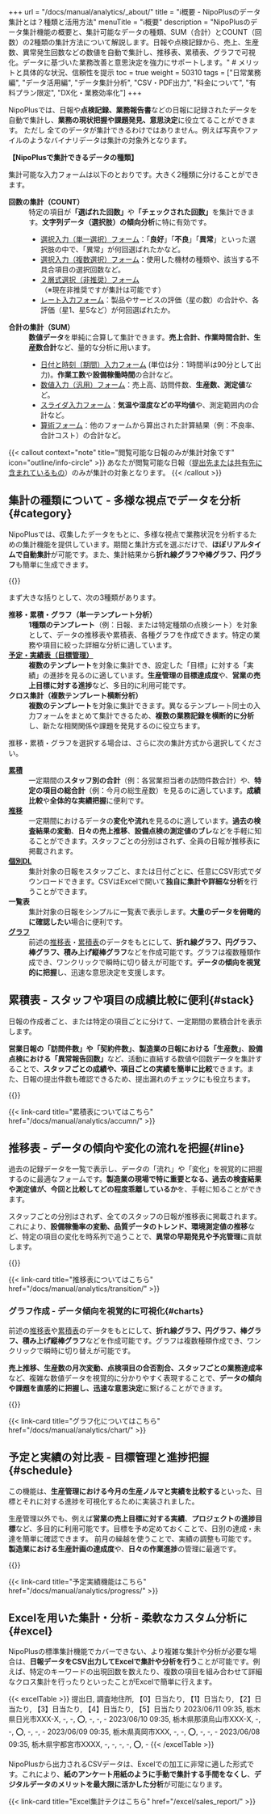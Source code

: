 +++
url = "/docs/manual/analytics/_about/"
title = "ℹ️概要 - NipoPlusのデータ集計とは？種類と活用方法" 
menuTitle = "ℹ️概要"
description = "NipoPlusのデータ集計機能の概要と、集計可能なデータの種類、SUM（合計）とCOUNT（回数）の2種類の集計方法について解説します。日報や点検記録から、売上、生産数、異常発生回数などの数値を自動で集計し、推移表、累積表、グラフで可視化。データに基づいた業務改善と意思決定を強力にサポートします。" # メリットと具体的な状況、信頼性を提示
toc = true
weight = 50310
tags = ["日常業務編", "データ活用編", "データ集計分析", "CSV・PDF出力", "料金について", "有料プラン限定", "DX化・業務効率化"]
+++

NipoPlusでは、日報や<strong>点検記録、業務報告書</strong>などの日報に記録されたデータを自動で集計し、**業務の現状把握や課題発見、意思決定**に役立てることができます。
ただし 全てのデータが集計できるわけではありません。例えば写真やファイルのようなバイナリデータは集計の対象外となります。

**【NipoPlusで集計できるデータの種類】**

集計可能な入力フォームは以下のとおりです。大きく2種類に分けることができます。

<dl class="basic">
<dt><strong>回数の集計（COUNT）</strong></dt>
<dd>
特定の項目が<strong>「選ばれた回数」</strong>や<strong>「チェックされた回数」</strong>を集計できます。<strong>文字列データ（選択肢）の傾向分析</strong>に特に有効です。
<ul>
<li><a href="/docs/template/selects/#plain">選択入力（単一選択）フォーム</a>：「<strong>良好</strong>」「<strong>不良</strong>」「<strong>異常</strong>」といった選択肢の中で、「異常」が何回選ばれたかなど。</li>
<li><a href="/docs/template/selects/#multiple">選択入力（複数選択）フォーム</a>：使用した機材の種類や、該当する不具合項目の選択回数など。</li>
<li><a href="/docs/template/selects/#layerd">２層式選択（非推奨）フォーム</a>（※現在非推奨ですが集計は可能です）</li>
<li><a href="/docs/template/digital/#rate">レート入力フォーム</a>：製品やサービスの評価（星の数）の合計や、各評価（星1、星5など）が何回選ばれたか。</li>
</ul>
</dd>
<dt><strong>合計の集計（SUM）</strong></dt>
<dd>
<strong>数値データ</strong>を単純に合算して集計できます。<strong>売上合計、作業時間合計、生産数合計</strong>など、量的な分析に用います。
<ul>
<li><a href="/docs/template/date_time/#range">日付と時刻（期間）入力フォーム</a> (単位は分：1時間半は90分として出力)。<strong>作業工数</strong>や<strong>設備稼働時間</strong>の合計など。</li>
<li><a href="/docs/template/digital/#commonNumber">数値入力（汎用）フォーム</a>：売上高、訪問件数、<strong>生産数、測定値</strong>など。</li>
<li><a href="/docs/template/digital/#slider">スライダ入力フォーム</a>：<strong>気温や湿度などの平均値</strong>や、測定範囲内の合計など。</li>
<li><a href="/docs/template/digital/#calc">算術フォーム</a>：他のフォームから算出された計算結果（例：不良率、合計コスト）の合計など。</li>
</ul>
</dd>
</dl>

{{< callout context="note" title="閲覧可能な日報のみが集計対象です" icon="outline/info-circle" >}}
あなたが閲覧可能な日報（<a href="/docs/manual/write-report/dist/">提出先または共有先に含まれているもの</a>）のみが集計の対象となります。
{{< /callout >}}

## 集計の種類について - 多様な視点でデータを分析{#category}

NipoPlusでは、収集したデータをもとに、多様な視点で業務状況を分析するための集計機能を提供しています。期間と集計方式を選ぶだけで、**ほぼリアルタイムで自動集計**が可能です。また、集計結果から**折れ線グラフや棒グラフ、円グラフ**も簡単に生成できます。

{{<iTablet filename="img/sumtotal" msg="集計ボタンが左メニューに出ていない場合は、グループ設定から機能を有効にしてください。日報や点検記録のデータ分析を始めましょう" alice="pc">}}

まず大きな括りとして、次の3種類があります。

<dl class="basic">
<dt><strong>推移・累積・グラフ（単一テンプレート分析）</strong></dt>
<dd><strong>1種類のテンプレート</strong>（例：日報、または特定種類の点検シート）を対象として、データの推移表や累積表、各種グラフを作成できます。特定の業務や項目に絞った詳細な分析に適しています。</dd>
<dt><a href="#schedule"><strong>予定・実績表（目標管理）</strong></a></dt>
<dd><strong>複数のテンプレート</strong>を対象に集計でき、設定した「目標」に対する「実績」の進捗を見るのに適しています。<strong>生産管理の目標達成度</strong>や、<strong>営業の売上目標に対する進捗</strong>など、多目的に利用可能です。</dd>
<dt><strong>クロス集計（複数テンプレート横断分析）</strong></dt>
<dd><strong>複数のテンプレート</strong>を対象に集計できます。異なるテンプレート同士の入力フォームをまとめて集計できるため、<strong>複数の業務記録を横断的に分析</strong>し、新たな相関関係や課題を発見するのに役立ちます。</dd>
</dl>

推移・累積・グラフを選択する場合は、さらに次の集計方式から選択してください。

<dl class="basic">
<dt><a href="#stack"><strong>累積</strong></a></dt>
<dd>一定期間の<strong>スタッフ別の合計</strong>（例：各営業担当者の訪問件数合計）や、<strong>特定の項目の総合計</strong>（例：今月の総生産数）を見るのに適しています。<strong>成績比較</strong>や<strong>全体的な実績把握</strong>に便利です。</dd>
<dt><a href="#line"><strong>推移</strong></a></dt>
<dd>一定期間におけるデータの<strong>変化や流れ</strong>を見るのに適しています。<strong>過去の検査結果の変動</strong>、<strong>日々の売上推移</strong>、<strong>設備点検の測定値のブレ</strong>などを手軽に知ることができます。スタッフごとの分別はされず、全員の日報が推移表に掲載されます。</dd>
<dt><a href="#excel"><strong>個別DL</strong></a></dt>
<dd>集計対象の日報をスタッフごと、または日付ごとに、任意にCSV形式でダウンロードできます。CSVはExcelで開いて<strong>独自に集計や詳細な分析</strong>を行うことができます。</dd>
<dt><strong>一覧表</strong></dt>
<dd>集計対象の日報をシンプルに一覧表で表示します。<strong>大量のデータを俯瞰的に確認したい</strong>場合に便利です。</dd>
<dt><a href="#charts"><strong>グラフ</strong></a></dt>
<dd>前述の<a href="#line">推移表</a>・<a href="#stack">累積表</a>のデータをもとにして、<strong>折れ線グラフ、円グラフ、棒グラフ、積み上げ縦棒グラフ</strong>などを作成可能です。グラフは複数種類作成でき、ワンクリックで瞬時に切り替えが可能です。<strong>データの傾向を視覚的に把握</strong>し、迅速な意思決定を支援します。</dd>
</dl>

## 累積表 - スタッフや項目の成績比較に便利{#stack}

日報の作成者ごと、または特定の項目ごとに分けて、一定期間の累積合計を表示します。

<strong>営業日報の「訪問件数」や「契約件数」</strong>、<strong>製造業の日報における「生産数」</strong>、<strong>設備点検における「異常報告回数」</strong>など、活動に直結する数値や回数データを集計することで、**スタッフごとの成績や、項目ごとの実績を簡単に比較**できます。また、日報の提出件数も確認できるため、提出漏れのチェックにも役立ちます。

{{<iTablet filename="img/stack" msg="各スタッフの訪問件数や生産数、点検時の異常報告回数など、累積表で比較して実績を把握しましょう" alice="ok">}}

{{< link-card title="累積表についてはこちら"  href="/docs/manual/analytics/accumn/" >}}

## 推移表 - データの傾向や変化の流れを把握{#line}

過去の記録データを一覧で表示し、データの「流れ」や「変化」を視覚的に把握するのに最適なフォームです。<strong>製造業の現場で特に重要となる、過去の検査結果や測定値が、今回と比較してどの程度乖離しているか</strong>を、手軽に知ることができます。

スタッフごとの分別はされず、全てのスタッフの日報が推移表に掲載されます。これにより、**設備稼働率の変動、品質データのトレンド、環境測定値の推移**など、特定の項目の変化を時系列で追うことで、**異常の早期発見や予兆管理**に貢献します。

{{<iTablet filename="img/flow" msg="過去の点検データや生産数の推移など、データの変化の流れを把握するのに便利です。異常の兆候も発見しやすくなります" alice="ok">}}

{{< link-card title="推移表についてはこちら"  href="/docs/manual/analytics/transition/" >}}

### グラフ作成 - データ傾向を視覚的に可視化{#charts}

前述の[推移表](#line)や[累積表](#stack)のデータをもとにして、<strong>折れ線グラフ、円グラフ、棒グラフ、積み上げ縦棒グラフ</strong>などを作成可能です。グラフは複数種類作成でき、ワンクリックで瞬時に切り替えが可能です。

<strong>売上推移、生産数の月次変動、点検項目の合否割合、スタッフごとの業務達成率</strong>など、複雑な数値データを視覚的に分かりやすく表現することで、<strong>データの傾向や課題を直感的に把握し、迅速な意思決定</strong>に繋げることができます。

{{<icatch filename="img/chart" msg="グラフはワンクリックでいつでも切り替え可能。日報や点検記録のデータを様々なグラフ形式で可視化し、分析に役立てましょう" alice="guide">}}

{{< link-card title="グラフ化についてはこちら"  href="/docs/manual/analytics/chart/" >}}

## 予定と実績の対比表 - 目標管理と進捗把握{#schedule}

この機能は、<strong>生産管理における今月の生産ノルマと実績を比較する</strong>といった、目標とそれに対する進捗を可視化するために実装されました。

生産管理以外でも、例えば<strong>営業の売上目標に対する実績</strong>、<strong>プロジェクトの進捗目標</strong>など、多目的に利用可能です。目標を予め定めておくことで、日別の達成・未達を簡単に確認できます。
前月の繰越を使うことで、実績の調整も可能です。**製造業における生産計画の達成度**や、**日々の作業進捗**の管理に最適です。

{{<icatch filename="img/list" msg="予定と実績を比較し、進捗を管理します。生産計画の達成度や、日々の作業進捗を一目で把握できます" alice="guide">}}

{{< link-card title="予定実績機能はこちら"  href="/docs/manual/analytics/progress/" >}}

## Excelを用いた集計・分析 - 柔軟なカスタム分析に{#excel}

NipoPlusの標準集計機能でカバーできない、より複雑な集計や分析が必要な場合は、<strong>日報データをCSV出力してExcelで集計や分析を行う</strong>ことが可能です。例えば、特定のキーワードの出現回数を数えたり、複数の項目を組み合わせて詳細なクロス集計を行ったりといったことがExcelで簡単に行えます。

{{< excelTable >}}
提出日, 調査地住所, 【0】日当たり, 【1】日当たり, 【2】日当たり, 【3】日当たり, 【4】日当たり, 【5】日当たり
2023/06/11 09:35, 栃木県日光市XXX-X, -, -, ⭕, -, -, -
2023/06/10 09:35, 栃木県那須烏山市XXX-X, -, -, ⭕, -, -, -
2023/06/09 09:35, 栃木県真岡市XXX, -, -, ⭕, -, -, -
2023/06/08 09:35, 栃木県宇都宮市XXXX, -, -, -, -, ⭕, -
{{< /excelTable >}}

NipoPlusから出力されるCSVデータは、Excelでの加工に非常に適した形式です。これにより、**紙のアンケート用紙のように手動で集計する手間をなくし**、**デジタルデータのメリットを最大限に活かした分析**が可能になります。

{{< link-card title="Excel集計テクはこちら" href="/excel/sales_report/" >}}
